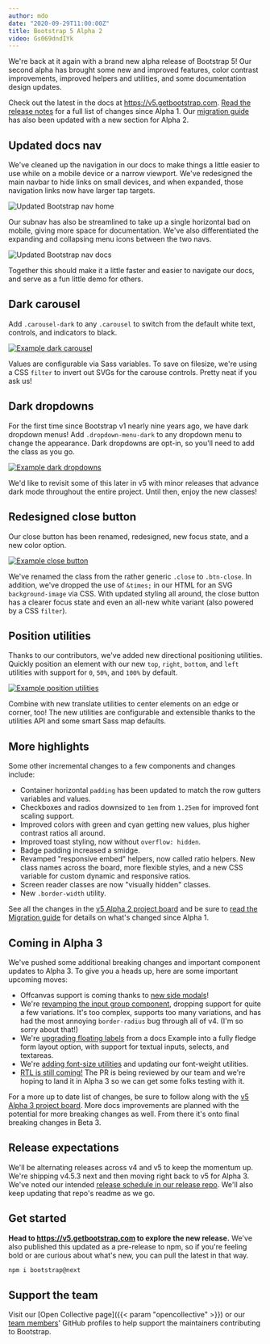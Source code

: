 ```yaml
---
author: mdo
date: "2020-09-29T11:00:00Z"
title: Bootstrap 5 Alpha 2
video: Gs069dndIYk
---
```


We're back at it again with a brand new alpha release of Bootstrap 5! Our second alpha has brought some new and improved features, color contrast improvements, improved helpers and utilities, and some documentation design updates.

Check out the latest in the docs at <https://v5.getbootstrap.com>. [Read the release notes](https://github.com/twbs/bootstrap/releases/tag/v5.0.0-alpha2) for a full list of changes since Alpha 1. Our [migration guide](https://v5.getbootstrap.com/docs/5.0/migration/) has also been updated with a new section for Alpha 2.

## Updated docs nav

We've cleaned up the navigation in our docs to make things a little easier to use while on a mobile device or a narrow viewport. We've redesigned the main navbar to hide links on small devices, and when expanded, those navigation links now have larger tap targets.

![Updated Bootstrap nav home](/assets/img/2020/09/v5a2-nav-home.png)

Our subnav has also be streamlined to take up a single horizontal bad on mobile, giving more space for documentation. We've also differentiated the expanding and collapsing menu icons between the two navs.

![Updated Bootstrap nav docs](/assets/img/2020/09/v5a2-nav-docs.png)

Together this should make it a little faster and easier to navigate our docs, and serve as a fun little demo for others.

## Dark carousel

Add `.carousel-dark` to any `.carousel` to switch from the default white text, controls, and indicators to black.

[![Example dark carousel](/assets/img/2020/09/v5a2-carousel-dark.png)](https://v5.getbootstrap.com/docs/5.0/components/carousel/#dark-variant)

Values are configurable via Sass variables. To save on filesize, we're using a CSS `filter` to invert out SVGs for the carouse controls. Pretty neat if you ask us!

## Dark dropdowns

For the first time since Bootstrap v1 nearly nine years ago, we have dark dropdown menus! Add `.dropdown-menu-dark` to any dropdown menu to change the appearance. Dark dropdowns are opt-in, so you'll need to add the class as you go.

[![Example dark dropdowns](/assets/img/2020/09/v5a2-dropdowns-dark.png)](https://v5.getbootstrap.com/docs/5.0/components/dropdowns/#dark-dropdowns)

We'd like to revisit some of this later in v5 with minor releases that advance dark mode throughout the entire project. Until then, enjoy the new classes!

## Redesigned close button

Our close button has been renamed, redesigned, new focus state, and a new color option.

[![Example close button](/assets/img/2020/09/v5a2-close-btn.png)](https://v5.getbootstrap.com/docs/5.0/components/close-button/)

We've renamed the class from the rather generic `.close` to `.btn-close`. In addition, we've dropped the use of `&times;` in our HTML for an SVG `background-image` via CSS. With updated styling all around, the close button has a clearer focus state and even an all-new white variant (also powered by a CSS `filter`).

## Position utilities

Thanks to our contributors, we've added new directional positioning utilities. Quickly position an element with our new `top`, `right`, `bottom`, and `left` utilities with support for `0`, `50%`, and `100%` by default.

[![Example position utilities](/assets/img/2020/09/v5a2-position-utils.png)](https://v5.getbootstrap.com/docs/5.0/utilities/position/)

Combine with new translate utilities to center elements on an edge or corner, too! The new utilities are configurable and extensible thanks to the utilities API and some smart Sass map defaults.

## More highlights

Some other incremental changes to a few components and changes include:

- Container horizontal `padding` has been updated to match the row gutters variables and values.
- Checkboxes and radios downsized to `1em` from `1.25em` for improved font scaling support.
- Improved colors with green and cyan getting new values, plus higher contrast ratios all around.
- Improved toast styling, now without `overflow: hidden`.
- Badge padding increased a smidge.
- Revamped "responsive embed" helpers, now called ratio helpers. New class names across the board, more flexible styles, and a new CSS variable for custom dynamic and responsive ratios.
- Screen reader classes are now "visually hidden" classes.
- New `.border-width` utility.

See all the changes in the [v5 Alpha 2 project board](https://github.com/twbs/bootstrap/projects/21) and be sure to [read the Migration guide](https://v5.getbootstrap.com/docs/5.0/migration/) for details on what's changed since Alpha 1.

## Coming in Alpha 3

We've pushed some additional breaking changes and important component updates to Alpha 3. To give you a heads up, here are some important upcoming moves:

- Offcanvas support is coming thanks to [new side modals](https://github.com/twbs/bootstrap/pull/31285)!
- We're [revamping the input group component](https://github.com/twbs/bootstrap/pull/31666), dropping support for quite a few variations. It's too complex, supports too many variations, and has had the most annoying `border-radius` bug through all of v4. (I'm so sorry about that!)
- We're [upgrading floating labels](https://github.com/twbs/bootstrap/pull/30449) from a docs Example into a fully fledge form layout option, with support for textual inputs, selects, and textareas.
- We're [adding font-size utilities](https://github.com/twbs/bootstrap/pull/30571) and updating our font-weight utilities.
- [RTL is still coming!](https://github.com/twbs/bootstrap/pull/30980) The PR is being reviewed by our team and we're hoping to land it in Alpha 3 so we can get some folks testing with it.

For a more up to date list of changes, be sure to follow along with the [v5 Alpha 3 project board](https://github.com/twbs/bootstrap/projects/22). More docs improvements are planned with the potential for more breaking changes as well. From there it's onto final breaking changes in Beta 3.

## Release expectations

We'll be alternating releases across v4 and v5 to keep the momentum up. We're shipping v4.5.3 next and then moving right back to v5 for Alpha 3. We've noted our intended [release schedule in our release repo](https://github.com/twbs/release#upcoming-release-schedule). We'll also keep updating that repo's readme as we go.

## Get started

**Head to <https://v5.getbootstrap.com> to explore the new release.** We've also published this updated as a pre-release to npm, so if you're feeling bold or are curious about what's new, you can pull the latest in that way.

```sh
npm i bootstrap@next
```

## Support the team

Visit our [Open Collective page]({{< param "opencollective" >}}) or our [team members](https://github.com/orgs/twbs/people)' GitHub profiles to help support the maintainers contributing to Bootstrap.
